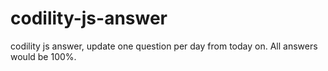 # codility-js-answer
codility js answer, update one question per day from today on. All answers would be 100%.
